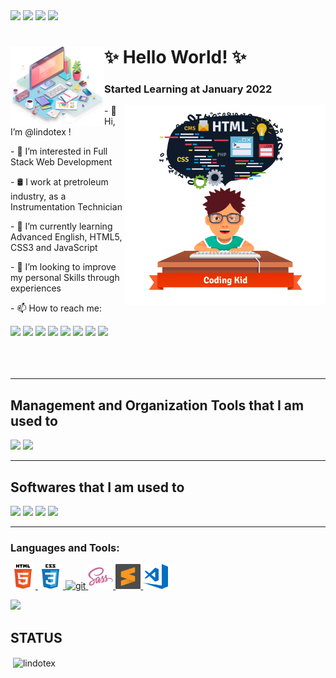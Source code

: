 <div>
  <a href="https://img.shields.io/github/watchers/lindotex/lindotex?style=social"><img src="https://img.shields.io/github/watchers/lindotex/lindotex?style=social"></a>
  <a href="https://img.shields.io/github/followers/lindotex?style=social"><img src="https://img.shields.io/github/followers/lindotex?style=social"></a>
  <a href="https://img.shields.io/twitch/status/lindotex?style=social"><img src="https://img.shields.io/twitch/status/lindotex?style=social"></a>
  <a href="http://monip.org/"><img src="https://img.shields.io/website-up-down-green-red/http/monip.org.svg"></a>
</div>

<div>
<img src="./kindpng.png" min-width="150px" max-width="150px" width="150px" align="left" alt="Computador iuriCode">
<h1><strong> ✨ Hello World! ✨ </strong></h1>
<h3><strong> Started Learning at January 2022 </strong></h3>
</div>
<img src="./pngwing.com.png" min-width="350px" max-width="320px" width="320px" align="right" alt="Computador iuriCode">
<p>- 👋 Hi, I’m @lindotex !</p>
<p>- 👀 I’m interested in Full Stack Web Development</p>
<p>- 🛢️ I work at pretroleum industry, as a Instrumentation Technician</p>
<p>- 🌱 I’m currently learning Advanced English, HTML5, CSS3 and JavaScript</p>
<p>- 💞️ I’m looking to improve my personal Skills through experiences</p>
<p>- 📫 How to reach me:</p>

<div>
  <a href=mailto:lindoten@gmail.com><img src="https://img.shields.io/badge/Gmail-D14836?style=for-the-badge&logo=gmail&logoColor=white"></a>
  <a href="https://www.linkedin.com/in/alissonlindote/"><img src="https://img.shields.io/badge/LinkedIn-0077B5?style=for-the-badge&logo=linkedin&logoColor=white"></a>
  <a href="https://twitter.com/alisson_lindote"><img src="https://img.shields.io/badge/Twitter-1DA1F2?style=for-the-badge&logo=twitter&logoColor=white"></a>
  <a href="https://wa.me/qr/OEK6SCTY2VBQJ1"><img src="https://img.shields.io/badge/WhatsApp-25D366?style=for-the-badge&logo=whatsapp&logoColor=white"></a>
  <a href="https://discord.gg/etuUZHAn5w"><img src="https://img.shields.io/badge/Discord-7289DA?style=for-the-badge&logo=discord&logoColor=white"></a>
  <a href="https://www.twitch.tv/lindotex"><img src="https://img.shields.io/badge/Twitch-9146FF?style=for-the-badge&logo=twitch&logoColor=white"></a>
  <a href="https://steamcommunity.com/id/Lindote/"><img src="https://img.shields.io/badge/Steam-000000?style=for-the-badge&logo=steam&logoColor=white"></a>
  <a href="https://www.udemy.com/user/alisson-lindote-novais/"><img src="https://img.shields.io/badge/Udemy-EC5252?style=for-the-badge&logo=Udemy&logoColor=white"></a>
</div>
<br>
<br>
<br>
<hr>

<h2>Management and Organization Tools that I am used to</h2>
<div>
  <a href="https://www.notion.so/Curso-de-Front-End-03f8922341f6443d96fa8f0f8e56e448"><img src="https://img.shields.io/badge/Notion-000000?style=for-the-badge&logo=notion&logoColor=white"></a>
  <img src="https://img.shields.io/badge/Trello-0052CC?style=for-the-badge&logo=trello&logoColor=white">
</div>
<hr>
<h2>Softwares that I am used to</h2>
<div>
  <img src="https://img.shields.io/badge/Microsoft_Office-D83B01?style=for-the-badge&logo=microsoft-office&logoColor=white">
  <img src="https://img.shields.io/badge/LibreOffice-18A303?style=for-the-badge&logo=LibreOffice&logoColor=white">
  <img src="https://img.shields.io/badge/Microsoft_Excel-217346?style=for-the-badge&logo=microsoft-excel&logoColor=white">
  <img src="https://img.shields.io/badge/Microsoft_Edge-0078D7?style=for-the-badge&logo=Microsoft-edge&logoColor=white">
</div>
<hr>
<h3 align="left">Languages and Tools:</h3>
<p align="left"> <a href="https://www.w3.org/html/" target="_blank"> <img src="https://raw.githubusercontent.com/devicons/devicon/master/icons/html5/html5-original-wordmark.svg" alt="html5" width="40" height="40"/> </a> <a href="https://www.w3schools.com/css/" target="_blank"> <img src="https://raw.githubusercontent.com/devicons/devicon/master/icons/css3/css3-original-wordmark.svg" alt="css3" width="40" height="40"/> </a><a href="https://git-scm.com/" target="_blank"> <img src="https://www.vectorlogo.zone/logos/git-scm/git-scm-icon.svg" alt="git" width="40" height="40"/> </a>  <a href="https://sass-lang.com" target="_blank"> <img src="https://raw.githubusercontent.com/devicons/devicon/master/icons/sass/sass-original.svg" alt="sass" width="40" height="40"/> </a><a href="https://www.sublimetext.com/" target="_blank"> <img src="./sublime.svg" alt="sublime" width="40" height="40"/> </a> <a href="https://code.visualstudio.com" target="_blank"> <img src="./vscode.svg" alt="vs-code" width="40" height="40"/> </a> </p>

<div>
  <a href="https://github-readme-stats.vercel.app/api/top-langs/?username=lindotex&theme=blue-green"><img src="https://github-readme-stats.vercel.app/api/top-langs/?username=lindotex&theme=tokyonight"></a>
  
  <h2>STATUS</h2>
  <p>&nbsp;<img align="center" src="https://github-readme-stats.vercel.app/api?username=lindotex&show_icons=true&theme=tokyonight&locale=en" alt="lindotex" /></p>
</div>


<!---
lindotex/lindotex is a ✨ special ✨ repository because its `README.md` (this file) appears on your GitHub profile.
You can click the Preview link to take a look at your changes.
--->
